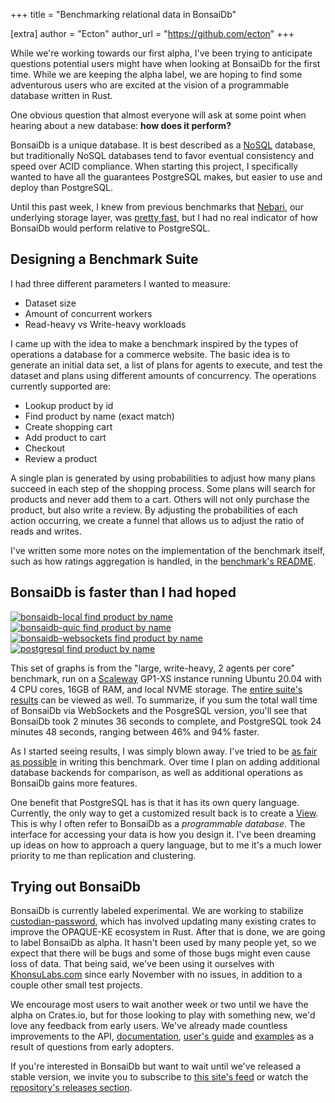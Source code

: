 +++
title = "Benchmarking relational data in BonsaiDb"

[extra]
author = "Ecton"
author_url = "https://github.com/ecton"
+++

While we're working towards our first alpha, I've been trying to anticipate
questions potential users might have when looking at BonsaiDb for the first
time. While we are keeping the alpha label, we are hoping to find some
adventurous users who are excited at the vision of a programmable database
written in Rust.

One obvious question that almost everyone will ask at some point when hearing
about a new database: **how does it perform?**

BonsaiDb is a unique database. It is best described as a [NoSQL][nosql]
database, but traditionally NoSQL databases tend to favor eventual consistency
and speed over ACID compliance. When starting this project, I specifically
wanted to have all the guarantees PostgreSQL makes, but easier to use and deploy
than PostgreSQL.

Until this past week, I knew from previous benchmarks that [Nebari][nebari], our
underlying storage layer, was [pretty fast][nebari-benches], but I had no real
indicator of how BonsaiDb would perform relative to PostgreSQL.

## Designing a Benchmark Suite

I had three different parameters I wanted to measure:

- Dataset size
- Amount of concurrent workers
- Read-heavy vs Write-heavy workloads

I came up with the idea to make a benchmark inspired by the types of operations
a database for a commerce website. The basic idea is to generate an initial data
set, a list of plans for agents to execute, and test the dataset and plans using
different amounts of concurrency. The operations currently supported are:

- Lookup product by id
- Find product by name (exact match)
- Create shopping cart
- Add product to cart
- Checkout
- Review a product

A single plan is generated by using probabilities to adjust how many plans
succeed in each step of the shopping process. Some plans will search for
products and never add them to a cart. Others will not only purchase the
product, but also write a review. By adjusting the probabilities of each action
occurring, we create a funnel that allows us to adjust the ratio of reads and
writes.

I've written some more notes on the implementation of the benchmark itself, such
as how ratings aggregation is handled, in the [benchmark's
README][commerce-bench].

## BonsaiDb is faster than I had hoped

[![bonsaidb-local find product by name](https://khonsulabs-storage.s3.us-west-000.backblazeb2.com/bonsaidb-scaleway-gp1-xs/commerce/large-writeheavy/4/bonsaidb-local-FindProduct.png)](https://khonsulabs-storage.s3.us-west-000.backblazeb2.com/bonsaidb-scaleway-gp1-xs/commerce/large-writeheavy/4/index.html#bonsaidb-local-FindProduct)
[![bonsaidb-quic find product by name](https://khonsulabs-storage.s3.us-west-000.backblazeb2.com/bonsaidb-scaleway-gp1-xs/commerce/large-writeheavy/4/bonsaidb-quic-FindProduct.png)](https://khonsulabs-storage.s3.us-west-000.backblazeb2.com/bonsaidb-scaleway-gp1-xs/commerce/large-writeheavy/4/index.html#bonsaidb-quic-FindProduct)
[![bonsaidb-websockets find product by name](https://khonsulabs-storage.s3.us-west-000.backblazeb2.com/bonsaidb-scaleway-gp1-xs/commerce/large-writeheavy/4/bonsaidb-ws-FindProduct.png)](https://khonsulabs-storage.s3.us-west-000.backblazeb2.com/bonsaidb-scaleway-gp1-xs/commerce/large-writeheavy/4/index.html#bonsaidb-ws-FindProduct)
[![postgresql find product by name](https://khonsulabs-storage.s3.us-west-000.backblazeb2.com/bonsaidb-scaleway-gp1-xs/commerce/large-writeheavy/4/postgresql-FindProduct.png)](https://khonsulabs-storage.s3.us-west-000.backblazeb2.com/bonsaidb-scaleway-gp1-xs/commerce/large-writeheavy/4/index.html#postgresql-FindProduct)

This set of graphs is from the "large, write-heavy, 2 agents per core"
benchmark, run on a [Scaleway](https://scaleway.com) GP1-XS instance
running Ubuntu 20.04 with 4 CPU cores, 16GB of RAM, and local NVME storage. The
[entire suite's results][commerce-results] can be viewed as well. To summarize,
if you sum the total wall time of BonsaiDb via WebSockets and the PosgreSQL
version, you'll see that BonsaiDb took 2 minutes 36 seconds to complete, and
PostgreSQL took 24 minutes 48 seconds, ranging between 46% and 94% faster.

As I started seeing results, I was simply blown away. I've tried to be [as fair
as possible][commerce-bench] in writing this benchmark. Over time I plan on
adding additional database backends for comparison, as well as additional
operations as BonsaiDb gains more features.

One benefit that PostgreSQL has is that it has its own query language.
Currently, the only way to get a customized result back is to create a
[View][view]. This is why I often refer to BonsaiDb as a *programmable
database*. The interface for accessing your data is how you design it. I've been
dreaming up ideas on how to approach a query language, but to me it's a much
lower priority to me than replication and clustering.

## Trying out BonsaiDb

BonsaiDb is currently labeled experimental. We are working to stabilize
[custodian-password][custodian], which has involved updating many existing
crates to improve the OPAQUE-KE ecosystem in Rust. After that is done, we are
going to label BonsaiDb as alpha. It hasn't been used by many people yet, so we
expect that there will be bugs and some of those bugs might even cause loss of
data. That being said, we've been using it ourselves with
[KhonsuLabs.com](https://khonsulabs.com/) since early November with no issues,
in addition to a couple other small test projects.

We encourage most users to wait another week or two until we have the alpha on
Crates.io, but for those looking to play with something new, we'd love any
feedback from early users. We've already made countless improvements to the API,
[documentation][bonsaidb-docs], [user's guide][bonsaidb-guide] and [examples][bonsaidb-examples] as a result of questions from early adopters.

If you're interested in BonsaiDb but want to wait until we've released a stable version, we invite you to subscribe to [this site's feed](/blog/atom.xml) or watch the [repository's releases section][bonsaidb-releases].

[bonsaidb-guide]: https://dev.bonsaidb.io/guide/
[bonsaidb-docs]: https://dev.bonsaidb.io/main/bonsaidb/
[bonsaidb-examples]: https://github.com/khonsulabs/bonsaidb/tree/73aa1b1e8086c23bee10cd3024bf5fcaff8ea13e/examples
[bonsaidb-releases]: https://github.com/khonsulabs/bonsaidb/releases
[nebari]: https://github.com/khonsulabs/nebari
[custodian]: https://github.com/khonsulabs/custodian
[nosql]: https://en.wikipedia.org/wiki/NoSQL
[nebari-benches]: https://github.com/khonsulabs/nebari/tree/192b6d34c6ad1350c2e469359f51423f69b1e2d4/benchmarks
[commerce-bench]: https://github.com/khonsulabs/bonsaidb/tree/73aa1b1e8086c23bee10cd3024bf5fcaff8ea13e/benchmarks/benches/commerce#user-content-benchmark-notes
[commerce-results]: https://khonsulabs-storage.s3.us-west-000.backblazeb2.com/bonsaidb-scaleway-gp1-xs/commerce/index.html
[couchdb]: https://couchdb.apache.org/
[sled]: https://sled.rs/
[view]: https://dev.bonsaidb.io/guide/about/concepts/view.html